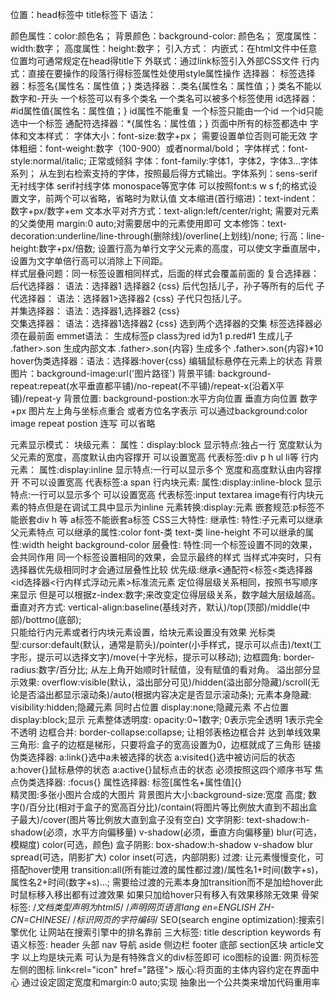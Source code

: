 位置：head标签中 title标签下
语法：
        <style>
            要操作的段落名{
            属性名：属性值；
            }
        </style>

颜色属性：color:颜色名；
背景颜色：background-color: 颜色名；
宽度属性：width:数字；
高度属性：height:数字；
引入方式：  内嵌式：在html文件中任意位置均可通常规定在head得title下
           外联式：通过link标签引入外部CSS文件
           行内式：直接在要操作的段落行得标签属性处使用style属性操作
选择器：    标签选择器：标签名{属性名：属性值；}
            类选择器：.类名{属性名：属性值；}   类名不能以数字和-开头 一个标签可以有多个类名 一个类名可以被多个标签使用
            id选择器：#id属性值{属性名：属性值；}   id属性不能重复 一个标签只能由一个id 一个id只能选中一个标签
            通配符选择器：*{属性名：属性值；}   页面中所有的标签都选中
字体和文本样式：
    字体大小：font-size:数字+px；   需要设置单位否则可能无效
    字体粗细：font-weight:数字（100-900）或者normal/bold；
    字体样式：font-style:normal/italic; 正常或倾斜
    字体：font-family:字体1，字体2，字体3...字体系列； 从左到右检索支持的字体，按照最后得方式输出。字体系列：sens-serif无衬线字体
                                                                                                     serif衬线字体
                                                                                                     monospace等宽字体
可以按照font:s w s f;的格式设置文字，前两个可以省略，省略时为默认值
    文本缩进(首行缩进)：text-indent：数字+px/数字+em
    文本水平对齐方式：text-align:left/center/right; 需要对元素的父类使用    margin:0 auto;对需要居中的元素使用即可
    文本修饰：text-decoration:underline/line-through(删除线)/overline(上划线)/none;
    行高：line-height:数字+px/倍数; 设置行高为单行文字父元素的高度，可以使文字垂直居中，设置为文字单倍行高可以消除上下间距。    
样式层叠问题：同一标签设置相同样式，后面的样式会覆盖前面的
复合选择器：
    后代选择器： 语法：选择器1 选择器2 {css}   后代包括儿子，孙子等所有的后代
    子代选择器： 语法：选择器1>选择器2 {css}   子代只包括儿子。    
    并集选择器： 语法：选择器1,选择器2 {css}   
    交集选择器： 语法：选择器1选择器2  {css}   选到两个选择器的交集  标签选择器必须在最前面
    emmet语法：     生成标签p class为red id为1      p.red#1
                    生成儿子                       .father>.son
                    生成内部文本                   .father>.son{内容}
                    生成多个                       .father>.son{内容}*10
    hover伪类选择器：语法：选择器:hover{css}   编辑鼠标悬停在元素上的状态
背景图片：background-image:url('图片路径')
背景平铺: background-repeat:repeat(水平垂直都平铺)/no-repeat(不平铺)/repeat-x(沿着X平铺)/repeat-y
背景位置: background-postion:水平方向位置 垂直方向位置      数字+px 图片左上角与坐标点重合 或者方位名字表示
可以通过background:color image repeat postion 连写 可以省略

元素显示模式：
    块级元素：
        属性：display:block
        显示特点:独占一行
                宽度默认为父元素的宽度，高度默认由内容撑开
                可以设置宽高
        代表标签:div p h ul li等
    行内元素：
        属性:display:inline
        显示特点:一行可以显示多个
                宽度和高度默认由内容撑开
                不可以设置宽高
        代表标签:a span
    行内块元素:
        属性:display:inline-block
        显示特点:一行可以显示多个
                可以设置宽高
        代表标签:input textarea
    image有行内块元素的特点但是在调试工具中显示为inline
元素转换:display:元素
嵌套规范:p标签不能嵌套div h 等 a标签不能嵌套a标签
CSS三大特性:
    继承性:
        特性:子元素可以继承父元素特点
        可以继承的属性:color font-类 text-类 line-height
        不可以继承的属性:width height background-color
    层叠性:
        特性:同一个标签设置不同的效果，会共同作用
             同一个标签设置相同的效果，会显示最终的样式
             当样式冲突时，只有选择器优先级相同时才会通过层叠性比较
    优先级:继承<通配符<标签<类选择器<id选择器<行内样式<!important 放在属性值之后 ;之前 但是不能提高继承的优先级，只要是继承优先级就是最低
    权重叠加计算:复合选择器中(行内样式的个数,id选择器个数,类选择器个数,标签选择器个数) 看高位即可
    盒子模型:内容区域(content)：width height  
            内边界(padding):从上开始赋值，顺时针赋值，如果没赋值就看对面的值 
            外边界(maigin)：同padding 
                           合并现象:maigin垂直方向会合并而水平方向不会合并
                           塌陷现象:嵌套的block元素中子元素的margin-top也会使父元素产生移动
            边框(border): border-width边框粗细  border-color边框颜色    border-style边框样式(solid实线、dashed虚线、dotted点线)
    对于行内元素来说水平方向的margin和padding可以生效，而垂直方向不可以
    采用CSS3的box-sizing:border-box可以使盒子的width和height设置为盒子的尺寸而不是content的尺寸从而实现自动內减
结构伪类选择器: E：first-child{}  找到第一个子元素的E类标签
               E：last-child{}  找到最后一个子元素的E类标签
               E：nth-child(n){}  找到第n个子元素的E类标签  ()中的n可以选择多个 如2n，2n+1，-n+4(前四个)，n+5(五个以后)等
               E：nth-last-child(n){}  找到倒数第n个子元素的E类标签
               E: nth-of-type(n){} 在e类型中的元素中寻找
伪元素：必须设置content内容才能生效 默认是行内元素
            ::before    在父元素内容前生成一个伪元素
            ::after     在父元素内容后生成一个伪元素
浮动:   float:left/right;   浮动的元素会脱离标准流 比标准流高半个级别所以可以覆盖标准流  浮动会在上一个浮动元素后面左右浮动
                            浮动元素会受到上面元素的边界影响 浮动元素可以设置宽高可以一行多个
清除浮动方法:       额外标签法:在父元素最后添加一个块级元素 给添加的块元素添加clear:both；
                   伪元素清除法:    单伪元素清除法:           .father::after{content:''; display:block; clear:both;}   
                                   双伪元素清除法:           .father::before,::after{content:'';display:table;} 
                                                            .father::after{clear:both;}同时可以解决margin塌陷现象
                    给父元素设置overflow:hidden;       同时可以解决margin塌陷现象
BFC:会默认包裹住内部子元素 可用来清楚浮动           浮动元素和行内块元素都是BFC盒子 overflow的属性不为visible时也是BFC盒子
    不存在margin的塌陷现象 可用来解决margin塌陷                    
定位:可以解决盒子得层叠问题————定位之后的元素层级最高，可以层叠在其他盒子上面
     可以让盒子始终固定在屏幕中的某个位置
     方法:先设置定位方式 再设置偏移值
     定位方式属性名:position:static(静态)/relative(相对)/absolute(绝对)/fixed(固定);
     静态定位:是默认值，就是之前的标准流，不能通过方位属性+数字来移动
     相对定位:相对于自己之前的位置进行移动 而且不会脱标
     绝对定位:相对于非静态定位的父元素进行移动 会脱标
     子绝父相:子元素绝对定位，父元素相对定位
     固定定位:相对于页面移动 会脱标
层级关系:定位元素>浮动元素>标准流元素   定位得层级关系相同，按照书写顺序来显示 但是可以根据z-index:数字;来改变定位得层级关系，数字越大层级越高。
垂直对齐方式:   vertical-align:baseline(基线对齐，默认)/top(顶部)/middle(中部)/bottmo(底部);   
               只能给行内元素或者行内块元素设置，给块元素设置没有效果
光标类型:cursor:default(默认，通常是箭头)/pointer(小手样式，提示可以点击)/text(工字形，提示可以选择文字)/move(十字光标，提示可以移动);
边框圆角:   border-radius:数字/百分比;  从左上角开始顺时针赋值，没有赋值的看对角。
溢出部分显示效果:   overflow:visible(默认，溢出部分可见)/hidden(溢出部分隐藏)/scroll(无论是否溢出都显示滚动条)/auto(根据内容决定是否显示滚动条);
元素本身隐藏:   visibility:hidden;隐藏元素 同时占位置  display:none;隐藏元素 不占位置   display:block;显示
元素整体透明度: opacity:0~1数字;    0表示完全透明 1表示完全不透明
边框合并:   border-collapse:collapse;   让相邻表格边框合并 达到单线效果 
三角形: 盒子的边框是梯形，只要将盒子的宽高设置为0，边框就成了三角形
链接伪类选择器:     a:link{}选中a未被选择的状态
                   a:visited{}选中被访问后的状态
                   a:hover{}鼠标悬停的状态
                   a:active{}鼠标点击的状态     必须按照这四个顺序书写
焦点伪类选择器:  :focus{}
属性选择器: 标签[属性名+属性值]{}       
精灵图:多张小图片合成的大图片
背景图片大小:background-size:宽度 高度; 
            数字()/百分比(相对于盒子的宽高百分比)/contain(将图片等比例放大直到不超出盒子最大)/cover(图片等比例放大直到盒子没有空白)
文字阴影:   text-shadow:h-shadow(必须，水平方向偏移量) v-shadow(必须，垂直方向偏移量) blur(可选，模糊度) color(可选，颜色)
盒子阴影:   box-shadow:h-shadow v-shadow blur spread(可选，阴影扩大) color inset(可选，内部阴影)
过渡:       让元素慢慢变化，可搭配hover使用 transition:all(所有能过渡的属性都过渡)/属性名1+时间(数字+s)，属性名2+时间(数字+s)...;
            需要给过渡的元素本身加transition而不是加给hover此时鼠标移入移出都有过渡效果 如果只加给hover只有移入有效果移除无效果
骨架标签:   <!DOCTYPE html>/*文档类型声明为html5*/
           <html lang="en">/*声明网页语言lang en=ENGLISH ZH-CN=CHINESE*/
           <meta charset="UTF-8">/*标识网页的字符编码*/
SEO(search engine optimization):搜索引擎优化    让网站在搜索引擎中的排名靠前
                                三大标签:   title
                                        description
                                        keywords
有语义标签:      header 头部
                nav    导航
                aside  侧边栏
                footer 底部
                section区块
                article文字
                以上均是块元素 可认为是有特殊含义的div标签即可
ico图标的设置:  网页标签左侧的图标  link<rel="icon" href="路径">
版心:将页面的主体内容约定在界面中心 通过设定固定宽度和margin:0 auto;实现 抽象出一个公共类来增加代码重用率

